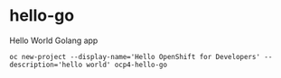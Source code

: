 # hello-go
Hello World Golang app


```
oc new-project --display-name='Hello OpenShift for Developers' --description='hello world' ocp4-hello-go
```
